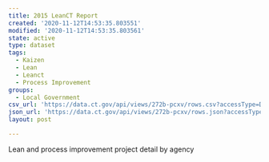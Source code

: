 ```yaml
---
title: 2015 LeanCT Report
created: '2020-11-12T14:53:35.803551'
modified: '2020-11-12T14:53:35.803561'
state: active
type: dataset
tags:
  - Kaizen
  - Lean
  - Leanct
  - Process Improvement
groups:
  - Local Government
csv_url: 'https://data.ct.gov/api/views/272b-pcxv/rows.csv?accessType=DOWNLOAD'
json_url: 'https://data.ct.gov/api/views/272b-pcxv/rows.json?accessType=DOWNLOAD'
layout: post

---
```

Lean and process improvement project detail by agency
